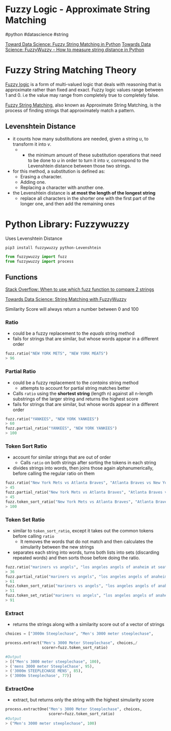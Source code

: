 # Fuzzy Logic - Approximate String Matching

#python #datascience #string 

[Toward Data Science: Fuzzy String Matching in Python](https://towardsdatascience.com/fuzzy-string-matching-in-python-68f240d910fe)
[Towards Data Science: FuzzyWuzzy - How to measure string distance in Python](https://towardsdatascience.com/fuzzywuzzy-how-to-measure-string-distance-on-python-4e8852d7c18f)

# Fuzzy String Matching Theory

[Fuzzy logic](https://en.wikipedia.org/wiki/Fuzzy_logic) is a form of multi-valued logic that deals with reasoning that is approximate rather than fixed and exact. Fuzzy logic values range between 1 and 0. i.e the value may range from completely true to completely false.

[Fuzzy String Matching](https://en.wikipedia.org/wiki/Approximate_string_matching), also known as Approximate String Matching, is the process of finding strings that approximately match a pattern.


## Levenshtein Distance
* it counts how many substitutions are needed, given a string _u_, to transform it into _v_.
	* * the minimum amount of these substitution operations that need to be done to _u_ in order to turn it into _v,_ correspond to the Levenshtein distance between those two strings.
* for this method, a substitution is defined as:
	*  Erasing a character.
	* Adding one.
	* Replacing a character with another one.
* the Levenshtein distance is **at most the length of the longest string**
	* replace all characters in the shorter one with the first part of the longer one, and then add the remaining ones

# Python Library: Fuzzywuzzy
Uses Levenshtein Distance

```shell
pip3 install fuzzywuzzy python-Levenshtein
```

```python
from fuzzywuzzy import fuzz  
from fuzzywuzzy import process
```

## Functions
[Stack Overflow: When to use which fuzz function to compare 2 strings](https://stackoverflow.com/questions/31806695/when-to-use-which-fuzz-function-to-compare-2-strings)

[Towards Data Science: String Matching with FuzzyWuzzy](https://towardsdatascience.com/string-matching-with-fuzzywuzzy-e982c61f8a84)

Similarity Score will always return a number between 0 and 100

### Ratio
* could be a fuzzy replacement to the _equals_ string method
* fails for strings that are similar, but whose words appear in a different order
```python
fuzz.ratio("NEW YORK METS", "NEW YORK MEATS")
> 96
```

### Partial Ratio
* could be a fuzzy replacement to the _contains_ string method
	* attempts to account for partial string matches better
* Calls `ratio` using the **shortest string** (length n) against all n-length substrings of the larger string and returns the highest score
* fails for strings that are similar, but whose words appear in a different order
```python
fuzz.ratio("YANKEES", "NEW YORK YANKEES")
> 60
fuzz.partial_ratio("YANKEES", "NEW YORK YANKEES")
> 100
```

### Token Sort Ratio
* account for similar strings that are out of order
	* Calls `ratio` on both strings after sorting the tokens in each string
* divides strings into words, then joins those again alphanumerically, before calling the regular ratio on them

```python
fuzz.ratio("New York Mets vs Atlanta Braves", "Atlanta Braves vs New York Mets")
> 45
fuzz.partial_ratio("New York Mets vs Atlanta Braves", "Atlanta Braves vs New York Mets")
> 45
fuzz.token_sort_ratio("New York Mets vs Atlanta Braves", "Atlanta Braves vs New York Mets")
> 100
```

### Token Set Ratio
* similar to `token_sort_ratio`, except it takes out the common tokens before calling `ratio`
	* It removes the words that do not match and then calculates the simularity between the new strings
* separates each string into words, turns both lists into sets (discarding repeated words) and then sorts those before doing the ratio.

```python
fuzz.ratio("mariners vs angels", "los angeles angels of anaheim at seattle mariners")
> 36
fuzz.partial_ratio("mariners vs angels", "los angeles angels of anaheim at seattle mariners")
> 61
fuzz.token_sort_ratio("mariners vs angels", "los angeles angels of anaheim at seattle mariners")
> 51
fuzz.token_set_ratio("mariners vs angels", "los angeles angels of anaheim at seattle mariners")
> 91
```

### Extract
* returns the strings along with a similarity score out of a vector of strings

```python
choices = ["3000m Steeplechase", "Men's 3000 meter steeplechase",                    "3000m STEEPLECHASE MENS", "mens 3000 meter SteepleChase"]

process.extract("Men's 3000 Meter Steeplechase", choices,/
				scorer=fuzz.token_sort_ratio)

#Output  
> [("Men's 3000 meter steeplechase", 100),  
> ('mens 3000 meter SteepleChase', 95),  
> ('3000m STEEPLECHASE MENS', 85),  
> ('3000m Steeplechase', 77)]
```

### ExtractOne
* extract, but returns only the string with the highest simularity score

```python
process.extractOne("Men's 3000 Meter Steeplechase", choices,
				   scorer=fuzz.token_sort_ratio)
#Output  
> ("Men's 3000 meter steeplechase", 100)
```





